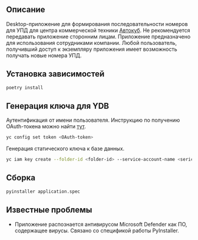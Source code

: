 ## Описание
Desktop-приложение для формирования последовательности номеров для УПД для центра коммерческой техники 
[Автокуб](https://autocube.su). Не рекомендуется передавать приложение сторонним лицам. Приложение предназначено для 
использования сотрудниками компании. Любой пользователь, получивший доступ к экземпляру приложения имеет возможность 
получать новые номера УПД.

## Установка зависимостей
```bash
poetry install
```

## Генерация ключа для YDB

Аутентификация от имени пользователя. Инструкцию по получению OAuth-токена можно найти 
[тут](https://cloud.yandex.ru/docs/iam/concepts/authorization/oauth-token).
```bash
yc config set token <OAuth-token>
```

Генерация статического ключа к базе данных.
```bash
yc iam key create --folder-id <folder-id> --service-account-name <serice-account-name> --output key-ydb-sa.json
```

## Сборка
```bash
pyinstaller application.spec
```

## Известные проблемы

- Приложение распознается антивирусом Microsoft Defender как ПО, содержащее вирусы. Связано со спецификой работы 
PyInstaller.
